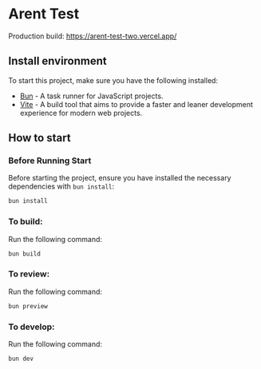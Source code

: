 # Arent Test

Production build: https://arent-test-two.vercel.app/

## Install environment

To start this project, make sure you have the following installed:

- [Bun](https://bun.dev/) - A task runner for JavaScript projects.
- [Vite](https://vitejs.dev/) - A build tool that aims to provide a faster and leaner development experience for modern web projects.

## How to start

### Before Running Start

Before starting the project, ensure you have installed the necessary dependencies with `bun install`:

```bash
bun install
```

### To build:

Run the following command:

```bash
bun build
```

### To review:

Run the following command:

```bash
bun preview
```

### To develop:

Run the following command:

```bash
bun dev
```
